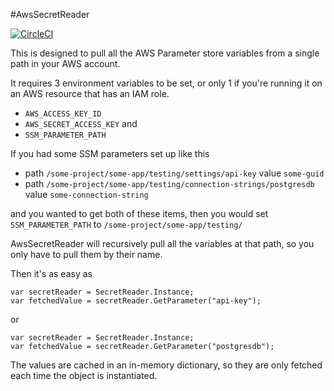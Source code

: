 #AwsSecretReader

[![CircleCI](https://circleci.com/gh/soydantaylor/awssecretreader.svg?style=svg)](https://circleci.com/gh/soydantaylor/awssecretreader)

This is designed to pull all the AWS Parameter store variables from a single path in your AWS account.

It requires 3 environment variables to be set, or only 1 if you're running it on an AWS resource that has an IAM role.

 - `AWS_ACCESS_KEY_ID`
 - `AWS_SECRET_ACCESS_KEY` and
 - `SSM_PARAMETER_PATH`


If you had some SSM parameters set up like this
 - path `/some-project/some-app/testing/settings/api-key` value `some-guid`
 - path `/some-project/some-app/testing/connection-strings/postgresdb` value `some-connection-string`

and you wanted to get both of these items, then you would set `SSM_PARAMETER_PATH` to
`/some-project/some-app/testing/`

AwsSecretReader will recursively pull all the variables at that path, so you only have to pull them by their name.

Then it's as easy as 

```
var secretReader = SecretReader.Instance;
var fetchedValue = secretReader.GetParameter("api-key");
```
or
```
var secretReader = SecretReader.Instance;
var fetchedValue = secretReader.GetParameter("postgresdb");
```

The values are cached in an in-memory dictionary, so they are only fetched each time the object is instantiated.


